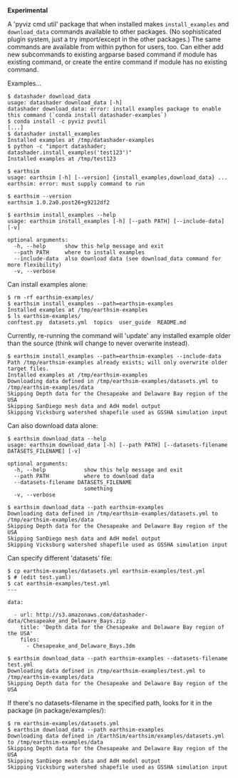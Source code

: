 **Experimental**

A 'pyviz cmd util' package that when installed makes
`install_examples` and `download_data` commands available to other
packages. (No sophisticated plugin system, just a try import/except in
the other packages.) The same commands are available from within
python for users, too. Can either add new subcommands to existing
argparse based command if module has existing command, or create the
entire command if module has no existing command.

Examples...

```
$ datashader download_data
usage: datashader download_data [-h]
datashader download_data: error: install examples package to enable this command (`conda install datashader-examples`)
$ conda install -c pyviz pvutil
[...]
$ datashader install_examples
Installed examples at /tmp/datashader-examples
$ python -c "import datashader; datashader.install_examples('test123')"
Installed examples at /tmp/test123
```


```
$ earthsim
usage: earthsim [-h] [--version] {install_examples,download_data} ...
earthsim: error: must supply command to run

$ earthsim --version
earthsim 1.0.2a0.post26+g9212df2

$ earthsim install_examples --help
usage: earthsim install_examples [-h] [--path PATH] [--include-data] [-v]

optional arguments:
  -h, --help      show this help message and exit
  --path PATH     where to install examples
  --include-data  also download data (see download_data command for more flexibility)
  -v, --verbose
```

Can install examples alone:
```
$ rm -rf earthsim-examples/
$ earthsim install_examples --path=earthsim-examples
Installed examples at /tmp/earthsim-examples
$ ls earthsim-examples/
conftest.py  datasets.yml  topics  user_guide  README.md
```

Currently, re-running the command will 'update' any installed example
older than the source (think will change to never overwrite instead).

```
$ earthsim install_examples --path=earthsim-examples --include-data
Path /tmp/earthsim-examples already exists; will only overwrite older target files.
Installed examples at /tmp/earthsim-examples
Downloading data defined in /tmp/earthsim-examples/datasets.yml to /tmp/earthsim-examples/data
Skipping Depth data for the Chesapeake and Delaware Bay region of the USA
Skipping SanDiego mesh data and AdH model output
Skipping Vicksburg watershed shapefile used as GSSHA simulation input
```


Can also download data alone:

```
$ earthsim download_data --help
usage: earthsim download_data [-h] [--path PATH] [--datasets-filename DATASETS_FILENAME] [-v]

optional arguments:
  -h, --help            show this help message and exit
  --path PATH           where to download data
  --datasets-filename DATASETS_FILENAME
                        something
  -v, --verbose

$ earthsim download_data --path earthsim-examples
Downloading data defined in /tmp/earthsim-examples/datasets.yml to /tmp/earthsim-examples/data
Skipping Depth data for the Chesapeake and Delaware Bay region of the USA
Skipping SanDiego mesh data and AdH model output
Skipping Vicksburg watershed shapefile used as GSSHA simulation input
```


Can specify different 'datasets' file:

```
$ cp earthsim-examples/datasets.yml earthsim-examples/test.yml
$ # (edit test.yaml)
$ cat earthsim-examples/test.yml
---

data:

  - url: http://s3.amazonaws.com/datashader-data/Chesapeake_and_Delaware_Bays.zip
    title: 'Depth data for the Chesapeake and Delaware Bay region of the USA'
    files:
      - Chesapeake_and_Delaware_Bays.3dm

$ earthsim download_data --path earthsim-examples --datasets-filename test.yml
Downloading data defined in /tmp/earthsim-examples/test.yml to /tmp/earthsim-examples/data
Skipping Depth data for the Chesapeake and Delaware Bay region of the USA
```

If there's no datasets-filename in the specified path, looks for it in the package (in package/examples/):

```
$ rm earthsim-examples/datasets.yml
$ earthsim download_data --path earthsim-examples
Downloading data defined in /EarthSim/earthsim/examples/datasets.yml to /tmp/earthsim-examples/data
Skipping Depth data for the Chesapeake and Delaware Bay region of the USA
Skipping SanDiego mesh data and AdH model output
Skipping Vicksburg watershed shapefile used as GSSHA simulation input
```
